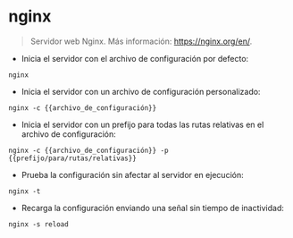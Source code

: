 # nginx

> Servidor web Nginx.
> Más información: <https://nginx.org/en/>.

- Inicia el servidor con el archivo de configuración por defecto:

`nginx`

- Inicia el servidor con un archivo de configuración personalizado:

`nginx -c {{archivo_de_configuración}}`

- Inicia el servidor con un prefijo para todas las rutas relativas en el archivo de configuración:

`nginx -c {{archivo_de_configuración}} -p {{prefijo/para/rutas/relativas}}`

- Prueba la configuración sin afectar al servidor en ejecución:

`nginx -t`

- Recarga la configuración enviando una señal sin tiempo de inactividad:

`nginx -s reload`
